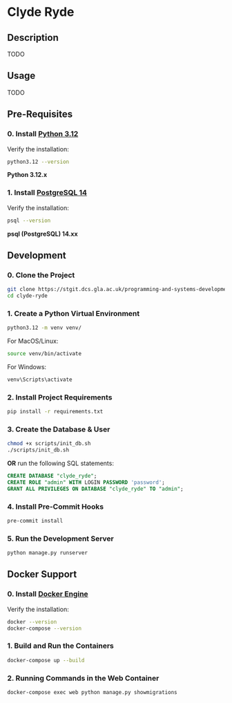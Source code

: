# Clyde Ryde


## Description
TODO


## Usage
TODO


## Pre-Requisites
### 0. Install [Python 3.12](https://www.python.org/downloads/release/python-3120/)
Verify the installation:
```bash
python3.12 --version
```
**Python 3.12.x**

### 1. Install [PostgreSQL 14](https://www.postgresql.org/download/)
Verify the installation:
```bash
psql --version
```
**psql (PostgreSQL) 14.xx**


## Development

### 0. Clone the Project
```bash
git clone https://stgit.dcs.gla.ac.uk/programming-and-systems-development-m/2024/lb03-04/clyde-ryde.git
cd clyde-ryde
```

### 1. Create a Python Virtual Environment
```bash
python3.12 -m venv venv/
```
For MacOS/Linux:
```bash
source venv/bin/activate
```
For Windows:
```bash
venv\Scripts\activate
```

### 2. Install Project Requirements
```bash
pip install -r requirements.txt
```

### 3. Create the Database & User
```bash
chmod +x scripts/init_db.sh
./scripts/init_db.sh
```
**OR** run the following SQL statements:
```sql
CREATE DATABASE "clyde_ryde";
CREATE ROLE "admin" WITH LOGIN PASSWORD 'password';
GRANT ALL PRIVILEGES ON DATABASE "clyde_ryde" TO "admin";
```

### 4. Install Pre-Commit Hooks
```bash
pre-commit install
```

### 5. Run the Development Server
```bash
python manage.py runserver
```


## Docker Support

### 0. Install [Docker Engine](https://docs.docker.com/engine/install/)
Verify the installation:
```bash
docker --version
docker-compose --version
```

### 1. Build and Run the Containers
```bash
docker-compose up --build
```

### 2. Running Commands in the Web Container
```bash
docker-compose exec web python manage.py showmigrations
```
